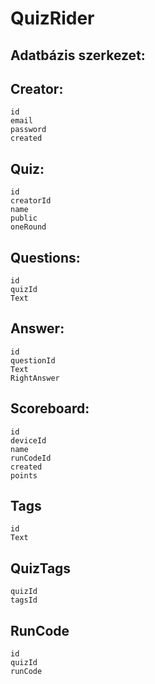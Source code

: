 # QuizRider

## Adatbázis szerkezet:

## Creator:
    id
    email
    password
    created
## Quiz:
    id
    creatorId
    name
    public
    oneRound
## Questions:
    id
    quizId
    Text
## Answer:
    id
    questionId
    Text
    RightAnswer
## Scoreboard:
    id
    deviceId
    name
    runCodeId
    created
    points
## Tags
    id
    Text
## QuizTags
    quizId
    tagsId
## RunCode
    id
    quizId
    runCode
